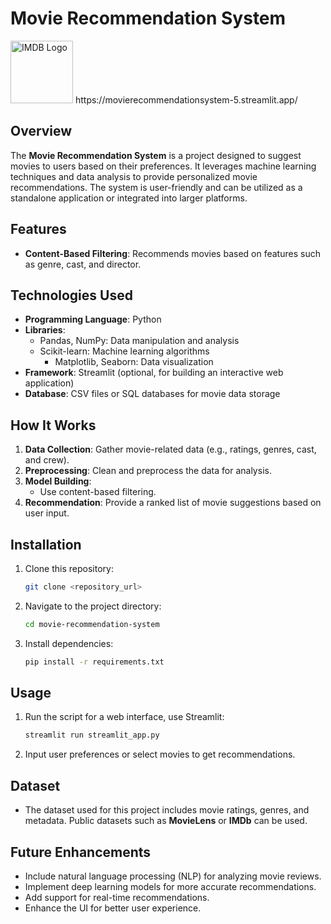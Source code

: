 
# Movie Recommendation System
<img src="https://play-lh.googleusercontent.com/sb30umyAPj9A4ixl4jnPJO15ET-mo4TihKOI0xwFzRbxOfZo6fozeKmAjf8Lhl3mqHY" alt="IMDB Logo" width="100"> 
https://movierecommendationsystem-5.streamlit.app/
</img>





## Overview
The **Movie Recommendation System** is a project designed to suggest movies to users based on their preferences. It leverages machine learning techniques and data analysis to provide personalized movie recommendations. The system is user-friendly and can be utilized as a standalone application or integrated into larger platforms.

## Features
- **Content-Based Filtering**: Recommends movies based on features such as genre, cast, and director.


## Technologies Used
- **Programming Language**: Python
- **Libraries**: 
  - Pandas, NumPy: Data manipulation and analysis
  - Scikit-learn: Machine learning algorithms
    - Matplotlib, Seaborn: Data visualization
- **Framework**: Streamlit (optional, for building an interactive web application)
- **Database**: CSV files or SQL databases for movie data storage

## How It Works
1. **Data Collection**: Gather movie-related data (e.g., ratings, genres, cast, and crew).
2. **Preprocessing**: Clean and preprocess the data for analysis.
3. **Model Building**:
   - Use content-based filtering.
4. **Recommendation**: Provide a ranked list of movie suggestions based on user input.

## Installation
1. Clone this repository:
   ```bash
   git clone <repository_url>
   ```
2. Navigate to the project directory:
   ```bash
   cd movie-recommendation-system
   ```
3. Install dependencies:
   ```bash
   pip install -r requirements.txt
   ```

## Usage
1. Run the script for a web interface, use Streamlit:
   ```bash
   streamlit run streamlit_app.py
   ```
3. Input user preferences or select movies to get recommendations.

## Dataset
- The dataset used for this project includes movie ratings, genres, and metadata. Public datasets such as **MovieLens** or **IMDb** can be used.

## Future Enhancements
- Include natural language processing (NLP) for analyzing movie reviews.
- Implement deep learning models for more accurate recommendations.
- Add support for real-time recommendations.
- Enhance the UI for better user experience.



